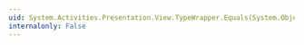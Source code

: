 ```yaml
---
uid: System.Activities.Presentation.View.TypeWrapper.Equals(System.Object)
internalonly: False
---
```

